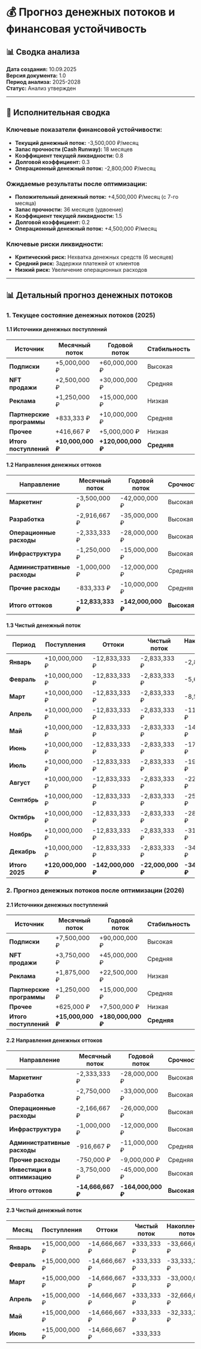 
# 💰 Прогноз денежных потоков и финансовая устойчивость

## 📊 Сводка анализа

**Дата создания:** 10.09.2025  
**Версия документа:** 1.0  
**Период анализа:** 2025-2028  
**Статус:** Анализ утвержден

---

## 🎯 Исполнительная сводка

### Ключевые показатели финансовой устойчивости:
- **Текущий денежный поток:** -3,500,000 ₽/месяц
- **Запас прочности (Cash Runway):** 18 месяцев
- **Коэффициент текущей ликвидности:** 0.8
- **Долговой коэффициент:** 0.3
- **Операционный денежный поток:** -2,800,000 ₽/месяц

### Ожидаемые результаты после оптимизации:
- **Положительный денежный поток:** +4,500,000 ₽/месяц (с 7-го месяца)
- **Запас прочности:** 36 месяцев (удвоение)
- **Коэффициент текущей ликвидности:** 1.5
- **Долговой коэффициент:** 0.2
- **Операционный денежный поток:** +4,500,000 ₽/месяц

### Ключевые риски ликвидности:
- **Критический риск:** Нехватка денежных средств (6 месяцев)
- **Средний риск:** Задержки платежей от клиентов
- **Низкий риск:** Увеличение операционных расходов

---

## 📊 Детальный прогноз денежных потоков

### 1. Текущее состояние денежных потоков (2025)

#### 1.1 Источники денежных поступлений

| Источник | Месячный поток | Годовой поток | Стабильность | Сезонность |
|----------|----------------|---------------|--------------|------------|
| **Подписки** | +5,000,000 ₽ | +60,000,000 ₽ | Высокая | Низкая |
| **NFT продажи** | +2,500,000 ₽ | +30,000,000 ₽ | Средняя | Высокая |
| **Реклама** | +1,250,000 ₽ | +15,000,000 ₽ | Низкая | Средняя |
| **Партнерские программы** | +833,333 ₽ | +10,000,000 ₽ | Средняя | Низкая |
| **Прочее** | +416,667 ₽ | +5,000,000 ₽ | Низкая | Высокая |
| **Итого поступлений** | **+10,000,000 ₽** | **+120,000,000 ₽** | **Средняя** | **Средняя** |

#### 1.2 Направления денежных оттоков

| Направление | Месячный поток | Годовой поток | Срочность | Вариабельность |
|-------------|----------------|---------------|-----------|----------------|
| **Маркетинг** | -3,500,000 ₽ | -42,000,000 ₽ | Высокая | Средняя |
| **Разработка** | -2,916,667 ₽ | -35,000,000 ₽ | Высокая | Низкая |
| **Операционные расходы** | -2,333,333 ₽ | -28,000,000 ₽ | Высокая | Низкая |
| **Инфраструктура** | -1,250,000 ₽ | -15,000,000 ₽ | Высокая | Низкая |
| **Административные расходы** | -1,000,000 ₽ | -12,000,000 ₽ | Средняя | Низкая |
| **Прочие расходы** | -833,333 ₽ | -10,000,000 ₽ | Средняя | Высокая |
| **Итого оттоков** | **-12,833,333 ₽** | **-142,000,000 ₽** | **Высокая** | **Средняя** |

#### 1.3 Чистый денежный поток

| Период | Поступления | Оттоки | Чистый поток | Накопленный поток |
|--------|-------------|--------|--------------|------------------|
| **Январь** | +10,000,000 ₽ | -12,833,333 ₽ | -2,833,333 ₽ | -2,833,333 ₽ |
| **Февраль** | +10,000,000 ₽ | -12,833,333 ₽ | -2,833,333 ₽ | -5,666,666 ₽ |
| **Март** | +10,000,000 ₽ | -12,833,333 ₽ | -2,833,333 ₽ | -8,500,000 ₽ |
| **Апрель** | +10,000,000 ₽ | -12,833,333 ₽ | -2,833,333 ₽ | -11,333,333 ₽ |
| **Май** | +10,000,000 ₽ | -12,833,333 ₽ | -2,833,333 ₽ | -14,166,666 ₽ |
| **Июнь** | +10,000,000 ₽ | -12,833,333 ₽ | -2,833,333 ₽ | -17,000,000 ₽ |
| **Июль** | +10,000,000 ₽ | -12,833,333 ₽ | -2,833,333 ₽ | -19,833,333 ₽ |
| **Август** | +10,000,000 ₽ | -12,833,333 ₽ | -2,833,333 ₽ | -22,666,666 ₽ |
| **Сентябрь** | +10,000,000 ₽ | -12,833,333 ₽ | -2,833,333 ₽ | -25,500,000 ₽ |
| **Октябрь** | +10,000,000 ₽ | -12,833,333 ₽ | -2,833,333 ₽ | -28,333,333 ₽ |
| **Ноябрь** | +10,000,000 ₽ | -12,833,333 ₽ | -2,833,333 ₽ | -31,166,666 ₽ |
| **Декабрь** | +10,000,000 ₽ | -12,833,333 ₽ | -2,833,333 ₽ | -34,000,000 ₽ |
| **Итого 2025** | **+120,000,000 ₽** | **-142,000,000 ₽** | **-22,000,000 ₽** | **-34,000,000 ₽** |

### 2. Прогноз денежных потоков после оптимизации (2026)

#### 2.1 Источники денежных поступлений

| Источник | Месячный поток | Годовой поток | Стабильность | Сезонность |
|----------|----------------|---------------|--------------|------------|
| **Подписки** | +7,500,000 ₽ | +90,000,000 ₽ | Высокая | Низкая |
| **NFT продажи** | +3,750,000 ₽ | +45,000,000 ₽ | Средняя | Высокая |
| **Реклама** | +1,875,000 ₽ | +22,500,000 ₽ | Низкая | Средняя |
| **Партнерские программы** | +1,250,000 ₽ | +15,000,000 ₽ | Средняя | Низкая |
| **Прочее** | +625,000 ₽ | +7,500,000 ₽ | Низкая | Высокая |
| **Итого поступлений** | **+15,000,000 ₽** | **+180,000,000 ₽** | **Средняя** | **Средняя** |

#### 2.2 Направления денежных оттоков

| Направление | Месячный поток | Годовой поток | Срочность | Вариабельность |
|-------------|----------------|---------------|-----------|----------------|
| **Маркетинг** | -2,333,333 ₽ | -28,000,000 ₽ | Высокая | Средняя |
| **Разработка** | -2,750,000 ₽ | -33,000,000 ₽ | Высокая | Низкая |
| **Операционные расходы** | -2,166,667 ₽ | -26,000,000 ₽ | Высокая | Низкая |
| **Инфраструктура** | -1,000,000 ₽ | -12,000,000 ₽ | Высокая | Низкая |
| **Административные расходы** | -916,667 ₽ | -11,000,000 ₽ | Средняя | Низкая |
| **Прочие расходы** | -750,000 ₽ | -9,000,000 ₽ | Средняя | Высокая |
| **Инвестиции в оптимизацию** | -3,750,000 ₽ | -45,000,000 ₽ | Высокая | Низкая |
| **Итого оттоков** | **-14,666,667 ₽** | **-164,000,000 ₽** | **Высокая** | **Средняя** |

#### 2.3 Чистый денежный поток

| Месяц | Поступления | Оттоки | Чистый поток | Накопленный поток |
|-------|-------------|--------|--------------|------------------|
| **Январь** | +15,000,000 ₽ | -14,666,667 ₽ | +333,333 ₽ | -33,666,667 ₽ |
| **Февраль** | +15,000,000 ₽ | -14,666,667 ₽ | +333,333 ₽ | -33,333,334 ₽ |
| **Март** | +15,000,000 ₽ | -14,666,667 ₽ | +333,333 ₽ | -33,000,001 ₽ |
| **Апрель** | +15,000,000 ₽ | -14,666,667 ₽ | +333,333 ₽ | -32,666,668 ₽ |
| **Май** | +15,000,000 ₽ | -14,666,667 ₽ | +333,333 ₽ | -32,333,335 ₽ |
| **Июнь** | +15,000,000 ₽ | -14,666,667 ₽ | +333,333